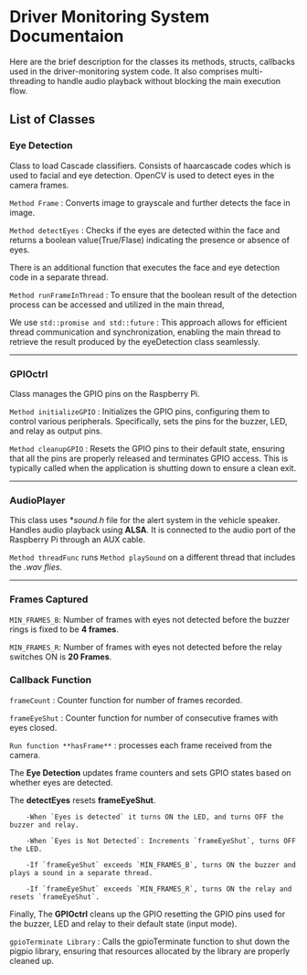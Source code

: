 # Driver Monitoring System Documentaion

Here are the brief description for the classes its methods, structs, callbacks used in the driver-monitoring system code. It also comprises multi-threading to handle audio playback without blocking the main execution flow.

## List of Classes

### **Eye Detection** 
Class to load Cascade classifiers. Consists of haarcascade codes which is used to facial and eye detection. OpenCV is used to detect eyes in the camera frames.

`Method Frame`             : Converts image to grayscale and further detects the face in image.

`Method detectEyes`        : Checks if the eyes are detected within the face and returns a boolean value(True/Flase) indicating the presence or absence of eyes.

There is an additional function that executes the face and eye detection code in a separate thread. 

`Method runFrameInThread`  : To ensure that the boolean result of the detection process can be accessed and utilized in the main thread,

We use
`std::promise and std::future` : This approach allows for efficient thread communication and synchronization, enabling the main thread to retrieve the result produced by the eyeDetection class seamlessly.

---------------------------------------------------------------------------------------------------------------------------
### **GPIOctrl**

Class manages the GPIO pins on the Raspberry Pi.

`Method initializeGPIO` : Initializes the GPIO pins, configuring them to control various peripherals. Specifically, sets the pins for the buzzer, LED, and relay as output pins.

`Method cleanupGPIO` : Resets the GPIO pins to their default state, ensuring that all the pins are properly released and terminates GPIO access. This is typically called when the application is shutting down to ensure a clean exit.

---------------------------------------------------------------------------------------------------------------------------
### **AudioPlayer**

This class uses **sound.h* file for the alert system in the vehicle speaker. Handles audio playback using **ALSA**. It is connected to the audio port of the Raspberry Pi through an AUX cable.

`Method threadFunc` runs `Method playSound` on a different thread that includes the *.wav flies*.

--------------------------------------------------------------------------------------------------------------------------
### Frames Captured 

`MIN_FRAMES_B`: Number of frames with eyes not detected before the buzzer rings is fixed to be **4 frames**.

`MIN_FRAMES_R`: Number of frames with eyes not detected before the relay switches ON is **20 Frames**.
  
### **Callback Function**

`frameCount`   : Counter function for number of frames recorded.

`frameEyeShut` : Counter function for number of consecutive frames with eyes closed.

`Run function **hasFrame**` : processes each frame received from the camera.

The **Eye Detection** updates frame counters and sets GPIO states based on whether eyes are detected.

The **detectEyes** resets **frameEyeShut**.

        -When `Eyes is detected` it turns ON the LED, and turns OFF the buzzer and relay.
        
        -When `Eyes is Not Detected`: Increments `frameEyeShut`, turns OFF the LED.
        
        -If `frameEyeShut` exceeds `MIN_FRAMES_B`, turns ON the buzzer and plays a sound in a separate thread.
        
        -If `frameEyeShut` exceeds `MIN_FRAMES_R`, turns ON the relay and resets `frameEyeShut`.

Finally, The **GPIOctrl** cleans up the GPIO resetting the GPIO pins used for the buzzer, LED and relay to their default state (input mode).

`gpioTerminate Library` : Calls the gpioTerminate function to shut down the pigpio library, ensuring that resources allocated by the library are properly cleaned up.
